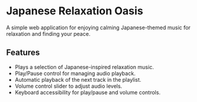 # Japanese Relaxation Oasis

A simple web application for enjoying calming Japanese-themed music for relaxation and finding your peace.

## Features

- Plays a selection of Japanese-inspired relaxation music.
- Play/Pause control for managing audio playback.
- Automatic playback of the next track in the playlist.
- Volume control slider to adjust audio levels.
- Keyboard accessibility for play/pause and volume controls.